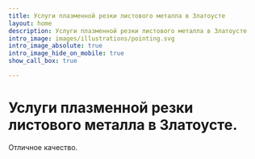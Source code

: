 ```yaml
---
title: Услуги плазменной резки листового металла в Златоусте
layout: home
description: Услуги плазменной резки листового металла в Златоусте
intro_image: images/illustrations/pointing.svg
intro_image_absolute: true
intro_image_hide_on_mobile: true
show_call_box: true

---
```

# Услуги плазменной резки листового металла в Златоусте.

Отличное качество.